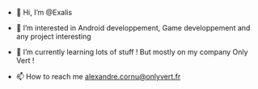 - 👋 Hi, I’m @Exalis

- 👀 I’m interested in Android developpement, Game developpement and any project interesting
 
- 🌱 I’m currently learning lots of stuff ! But mostly on my company Only Vert !

- 📫 How to reach me alexandre.cornu@onlyvert.fr
